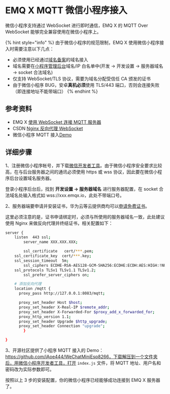 # EMQ X MQTT 微信小程序接入


微信小程序支持通过 WebSocket 进行即时通信，EMQ X 的 MQTT Over WebSocket 能够完全兼容使用在微信小程序上。

{% hint style="info" %}
由于微信小程序的规范限制，EMQ X 使用微信小程序接入时需要注意以下几点：

- 必须使用已经通过[域名备案](https://baike.baidu.com/item/%E5%9F%9F%E5%90%8D%E5%A4%87%E6%A1%88)的域名接入
- 域名需要在[小程序管理后台](https://mp.weixin.qq.com/wxamp/devprofile/get_profile)域名/IP 白名单中(开发 -> 开发设置 -> 服务器域名 -> socket 合法域名)
- 仅支持 WebSocket/TLS 协议，需要为域名分配受信任 CA 颁发的证书
- 由于微信小程序 BUG，安卓**真机必须**使用 TLS/443 端口，否则会连接失败（即连接地址不能带端口）
{% endhint %}

## 参考资料

- EMQ X [使用 WebSocket 连接 MQTT 服务器](https://www.emqx.io/cn/blog/connect-to-mqtt-broker-with-websocket)
- CSDN [Nginx 反向代理 WebSocket](https://www.xncoding.com/2018/03/12/fullstack/nginx-websocket.html)
- 微信小程序 MQTT 接入[Demo](https://github.com/iAoe444/WeChatMiniEsp8266)


## 详细步骤

1、注册微信小程序帐号，并下载[微信开发者工具](https://developers.weixin.qq.com/miniprogram/dev/devtools/download.html)。由于微信小程序安全要求比较高，在与后台服务器之间的通讯必须使用 https 或 wss 协议，因此要在微信小程序后台设置域名服务器。

登录小程序后台后，找到 **开发设置 -> 服务器域名** 进行服务器配置，在 socket 合法域名处输入格式如 wss://xxx.emqx.io，此处不带端口号。


2、服务器端要申请并安装证书，华为云等云提供商均可以[申请免费证书](https://www.huaweicloud.com/product/scm.html)。

这里必须注意的是，证书申请绑定时，必须与所使用的服务器域名一致，此处建议使用 Nginx 来做反向代理并终结证书，相关配置如下：

```bash
server {
    listen  443 ssl;		
		server_name XXX.XXX.XXX; 

		ssl_certificate   cert/***.pem;
    ssl_certificate_key  cert/***.key;
    ssl_session_timeout  5m;        		
		ssl_ciphers ECDHE-RSA-AES128-GCM-SHA256:ECDHE:ECDH:AES:HIGH:!NULL:!aNULL:!MD5:!ADH:!RC4;
    ssl_protocols TLSv1 TLSv1.1 TLSv1.2;
		ssl_prefer_server_ciphers on;

    # 添加反向代理
    location /mqtt {
      proxy_pass http://127.0.0.1:8083/mqtt;

      proxy_set_header Host $host;
      proxy_set_header X-Real-IP $remote_addr;
      proxy_set_header X-Forwarded-For $proxy_add_x_forwarded_for;		 client_max_body_size 35m;
      proxy_http_version 1.1;
      proxy_set_header Upgrade $http_upgrade;
      proxy_set_header Connection "upgrade";	
		}

}
```

3、开源社区提供了小程序 MQTT 接入的 Demo：https://github.com/iAoe444/WeChatMiniEsp8266，下载解压到一个文件夹后，用微信小程序开发者工具，打开 `index.js` 文件，将 MQTT 地址、用户名和密码改为实际参数即可。

按照以上 3 步的安装配置，你的微信小程序已经能够成功连接到 EMQ X 服务器了。
